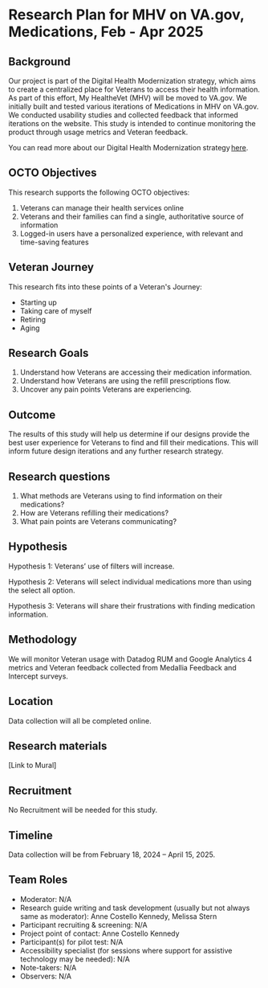 # **Research Plan for MHV on VA.gov, Medications, Feb - Apr 2025**

## **Background**

Our project is part of the Digital Health Modernization strategy, which aims to create a centralized place for Veterans to access their health information. As part of this effort, My HealtheVet (MHV) will be moved to VA.gov. We initially built and tested various iterations of Medications in MHV on VA.gov. We conducted usability studies and collected feedback that informed iterations on the website. This study is intended to continue monitoring the product through usage metrics and Veteran feedback.

You can read more about our Digital Health Modernization strategy [here](https://github.com/department-of-veterans-affairs/va.gov-team/tree/master/products/health-care/digital-health-modernization/product).

## **OCTO Objectives**

This research supports the following OCTO objectives:

1. Veterans can manage their health services online
2. Veterans and their families can find a single, authoritative source of information
3. Logged-in users have a personalized experience, with relevant and time-saving features

## **Veteran Journey**

This research fits into these points of a Veteran's Journey:

- Starting up
- Taking care of myself
- Retiring
- Aging

## **Research Goals**

1. Understand how Veterans are accessing their medication information.
2. Understand how Veterans are using the refill prescriptions flow.
3. Uncover any pain points Veterans are experiencing.

## **Outcome**

The results of this study will help us determine if our designs provide the best user experience for Veterans to find and fill their medications. This will inform future design iterations and any further research strategy.

## **Research questions**

1. What methods are Veterans using to find information on their medications?
2. How are Veterans refilling their medications?
3. What pain points are Veterans communicating?

## **Hypothesis**

Hypothesis 1: Veterans’ use of filters will increase.

Hypothesis 2: Veterans will select individual medications more than using the select all option.

Hypothesis 3: Veterans will share their frustrations with finding medication information.

## **Methodology**

We will monitor Veteran usage with Datadog RUM and Google Analytics 4 metrics and Veteran feedback collected from Medallia Feedback and Intercept surveys.

## **Location**

Data collection will all be completed online.

## **Research materials**

\[Link to Mural\]

## **Recruitment**

No Recruitment will be needed for this study.

## **Timeline**

Data collection will be from February 18, 2024 – April 15, 2025.

## **Team Roles**

- Moderator: N/A
- Research guide writing and task development (usually but not always same as moderator): Anne Costello Kennedy, Melissa Stern
- Participant recruiting & screening: N/A
- Project point of contact: Anne Costello Kennedy
- Participant(s) for pilot test: N/A
- Accessibility specialist (for sessions where support for assistive technology may be needed): N/A
- Note-takers: N/A
- Observers: N/A
